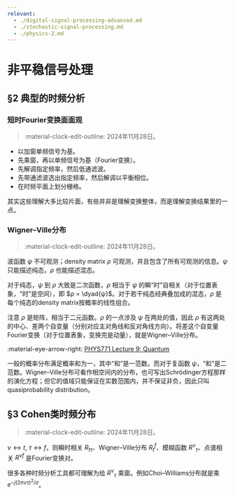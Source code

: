 ```yaml
---
relevant:
  - ./digital-signal-processing-advanced.md
  - ./stochastic-signal-processing.md
  - ./physics-2.md
---
```


# 非平稳信号处理

## §2 典型的时频分析

### 短时Fourier变换面面观

> :material-clock-edit-outline: 2024年11月28日。

- 以加窗单频信号为基。
- 先乘窗，再以单频信号为基（Fourier变换）。
- 先解调指定频率，然后低通滤波。
- 先带通滤波选出指定频率，然后解调以平衡相位。
- 在时频平面上划分栅格。

其实这些理解大多比较片面，有些并非是理解变换整体，而是理解变换结果里的一点。

### Wigner–Ville分布

> :material-clock-edit-outline: 2024年11月28日。

波函数 $ψ$ 不可观测；density matrix $ρ$ 可观测，并且包含了所有可观测的信息。$ψ$ 只能描述纯态，$ρ$ 也能描述混态。

对于纯态，$ψ$ 到 $ρ$ 大致是二次函数，$ρ$ 相当于 $ψ$ 的瞬“时”自相关（对于位置表象，“时”是空间），即 $ρ = \dyad{ψ}$。对于若干纯态经典叠加成的混态，$ρ$ 是每个纯态的density matrix按概率的线性组合。

注意 $ρ$ 是矩阵，相当于二元函数。$ρ$ 的一点涉及 $ψ$ 在两处的值，因此 $ρ$ 有这两处的中心、差两个自变量（分别对应主对角线和反对角线方向）。将差这个自变量Fourier变换（对于位置表象，变换完是动量），就是Wigner–Ville分布。

:material-eye-arrow-right: [PHYS771 Lecture 9: Quantum](https://www.scottaaronson.com/democritus/lec9.html)

一般的概率分布满足概率和为一，其中“和”是一范数。而对于复函数 $ψ$，“和”是二范数。Wigner–Ville分布可看作相空间内的分布，也可写出Schrödinger方程那样的演化方程；但它的值域只能保证在实数范围内，并不保证非负，因此只叫 quasiprobability distribution。

## §3 Cohen类时频分布

> :material-clock-edit-outline: 2024年11月28日。

$ν ↔ t,\ τ ↔ f$，则瞬时相关 $R_{tτ}$、Wigner–Ville分布 ${R_t}^f$、模糊函数 ${R^ν}_τ$、点谱相关 $R^{νf}$ 是Fourier变换对。

很多各种时频分析工具都可理解为给 ${R^ν}_τ$ 乘窗。例如Choi–Williams分布就是乘 $e^{-j (2\pi ντ)^2 / σ}$。
